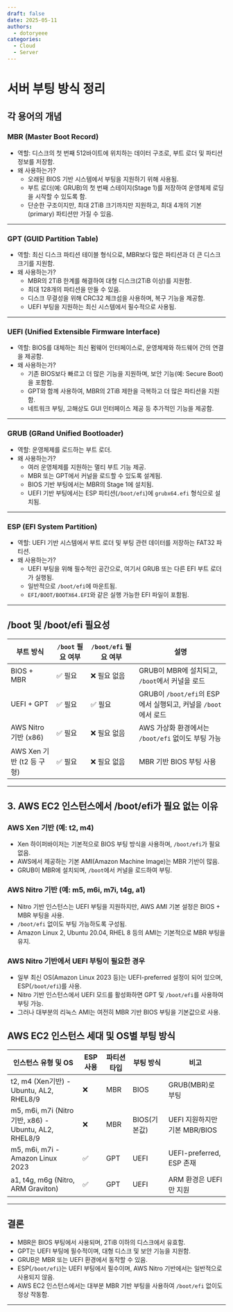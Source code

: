 ```yaml
---
draft: false
date: 2025-05-11
authors:
  - dotoryeee
categories:
  - Cloud
  - Server
---
```

# 서버 부팅 방식 정리

<!-- more -->



## 각 용어의 개념

### MBR (Master Boot Record)
- 역할: 디스크의 첫 번째 512바이트에 위치하는 데이터 구조로, 부트 로더 및 파티션 정보를 저장함.
- 왜 사용하는가?
  - 오래된 BIOS 기반 시스템에서 부팅을 지원하기 위해 사용됨.
  - 부트 로더(예: GRUB)의 첫 번째 스테이지(Stage 1)를 저장하여 운영체제 로딩을 시작할 수 있도록 함.
  - 단순한 구조이지만, 최대 2TiB 크기까지만 지원하고, 최대 4개의 기본(primary) 파티션만 가질 수 있음.

---

### GPT (GUID Partition Table)
- 역할: 최신 디스크 파티션 테이블 형식으로, MBR보다 많은 파티션과 더 큰 디스크 크기를 지원함.
- 왜 사용하는가?
  - MBR의 2TiB 한계를 해결하여 대형 디스크(2TiB 이상)를 지원함.
  - 최대 128개의 파티션을 만들 수 있음.
  - 디스크 무결성을 위해 CRC32 체크섬을 사용하며, 복구 기능을 제공함.
  - UEFI 부팅을 지원하는 최신 시스템에서 필수적으로 사용됨.

---

### UEFI (Unified Extensible Firmware Interface)
- 역할: BIOS를 대체하는 최신 펌웨어 인터페이스로, 운영체제와 하드웨어 간의 연결을 제공함.
- 왜 사용하는가?
  - 기존 BIOS보다 빠르고 더 많은 기능을 지원하며, 보안 기능(예: Secure Boot)을 포함함.
  - GPT와 함께 사용하여, MBR의 2TiB 제한을 극복하고 더 많은 파티션을 지원함.
  - 네트워크 부팅, 고해상도 GUI 인터페이스 제공 등 추가적인 기능을 제공함.

---

### GRUB (GRand Unified Bootloader)
- 역할: 운영체제를 로드하는 부트 로더.
- 왜 사용하는가?
  - 여러 운영체제를 지원하는 멀티 부트 기능 제공.
  - MBR 또는 GPT에서 커널을 로드할 수 있도록 설계됨.
  - BIOS 기반 부팅에서는 MBR의 Stage 1에 설치됨.
  - UEFI 기반 부팅에서는 ESP 파티션(`/boot/efi`)에 `grubx64.efi` 형식으로 설치됨.

---

### ESP (EFI System Partition)
- 역할: UEFI 기반 시스템에서 부트 로더 및 부팅 관련 데이터를 저장하는 FAT32 파티션.
- 왜 사용하는가?
  - UEFI 부팅을 위해 필수적인 공간으로, 여기서 GRUB 또는 다른 EFI 부트 로더가 실행됨.
  - 일반적으로 `/boot/efi`에 마운트됨.
  - `EFI/BOOT/BOOTX64.EFI`와 같은 실행 가능한 EFI 파일이 포함됨.

---

## /boot 및 /boot/efi 필요성
| 부트 방식 | `/boot` 필요 여부 | `/boot/efi` 필요 여부 | 설명 |
|----------|-----------------|------------------|------------------|
| BIOS + MBR | ✅ 필요 | ❌ 필요 없음 | GRUB이 MBR에 설치되고, `/boot`에서 커널을 로드 |
| UEFI + GPT | ✅ 필요 | ✅ 필요 | GRUB이 `/boot/efi`의 ESP에서 실행되고, 커널을 `/boot`에서 로드 |
| AWS Nitro 기반 (x86) | ✅ 필요 | ❌ 필요 없음 | AWS 가상화 환경에서는 `/boot/efi` 없이도 부팅 가능 |
| AWS Xen 기반 (t2 등 구형) | ✅ 필요 | ❌ 필요 없음 | MBR 기반 BIOS 부팅 사용 |

---

## 3. AWS EC2 인스턴스에서 /boot/efi가 필요 없는 이유
### AWS Xen 기반 (예: t2, m4)
- Xen 하이퍼바이저는 기본적으로 BIOS 부팅 방식을 사용하며, `/boot/efi`가 필요 없음.
- AWS에서 제공하는 기본 AMI(Amazon Machine Image)는 MBR 기반이 많음.
- GRUB이 MBR에 설치되며, `/boot`에서 커널을 로드하여 부팅.

### AWS Nitro 기반 (예: m5, m6i, m7i, t4g, a1)
- Nitro 기반 인스턴스는 UEFI 부팅을 지원하지만, AWS AMI 기본 설정은 BIOS + MBR 부팅을 사용.
- `/boot/efi` 없이도 부팅 가능하도록 구성됨.
- Amazon Linux 2, Ubuntu 20.04, RHEL 8 등의 AMI는 기본적으로 MBR 부팅을 유지.

### AWS Nitro 기반에서 UEFI 부팅이 필요한 경우
- 일부 최신 OS(Amazon Linux 2023 등)는 UEFI-preferred 설정이 되어 있으며, ESP(`/boot/efi`)를 사용.
- Nitro 기반 인스턴스에서 UEFI 모드를 활성화하면 GPT 및 `/boot/efi`를 사용하여 부팅 가능.
- 그러나 대부분의 리눅스 AMI는 여전히 MBR 기반 BIOS 부팅을 기본값으로 사용.

## AWS EC2 인스턴스 세대 및 OS별 부팅 방식
| 인스턴스 유형 및 OS             | ESP 사용 | 파티션 타입 | 부팅 방식       | 비고                          |
|--------------------------------|---------|-------------|-----------------|-------------------------------|
| t2, m4 (Xen기반) - Ubuntu, AL2, RHEL8/9 | ❌       | MBR         | BIOS            | GRUB(MBR)로 부팅              |
| m5, m6i, m7i (Nitro 기반, x86) - Ubuntu, AL2, RHEL8/9 | ❌       | MBR         | BIOS(기본값)    | UEFI 지원하지만 기본 MBR/BIOS |
| m5, m6i, m7i - Amazon Linux 2023 | ✅       | GPT         | UEFI            | UEFI-preferred, ESP 존재      |
| a1, t4g, m6g (Nitro, ARM Graviton) | ✅       | GPT         | UEFI            | ARM 환경은 UEFI만 지원        |


---

## 결론
- MBR은 BIOS 부팅에서 사용되며, 2TiB 이하의 디스크에서 유효함.
- GPT는 UEFI 부팅에 필수적이며, 대형 디스크 및 보안 기능을 지원함.
- GRUB은 MBR 또는 UEFI 환경에서 동작할 수 있음.
- ESP(`/boot/efi`)는 UEFI 부팅에서 필수이며, AWS Nitro 기반에서는 일반적으로 사용되지 않음.
- AWS EC2 인스턴스에서는 대부분 MBR 기반 부팅을 사용하여 `/boot/efi` 없이도 정상 작동함.



---

